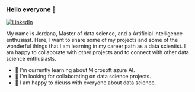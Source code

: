### Hello everyone 👋
[![LinkedIn](https://img.shields.io/badge/-LinkedIn-blue?style=flat-square&logo=Linkedin&logoColor=white&link=https://www.linkedin.com/in/Yourprofile/)](https://www.linkedin.com/in/jordana-izquierdo)

My name is Jordana, Master of data science, and a Artificial Intelligence enthusiast. Here, I want to share some of my projects and some of the wonderful things that I am learning in my career path as a data scientist. I am happy to collaborate with other projects and to connect with other data science enthusiasts. 


- 🔭 I’m currently learning about Microsoft azure AI.
- 👯 I’m looking for collaborating on data science projects.
- 💬 I am happy to dicuss with everyone about data science.


<!--
My name is Jordana and I am a master of data science. I want to share some of my projects and some of the wonderful things that I am learning in my career path as a data scientist. I am happy to collaborate with other projects as well and to connect with other data science enthusiasts. 

- 🔭 I’m currently learning about Microsoft azure AI and mining big data.
- 👯 I’m looking to collaborate on data science projects.
- 💬 I am happy to dicuss with everyone about data science.

-->
